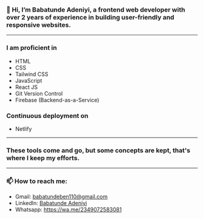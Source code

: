 ### 👋 Hi, I’m Babatunde Adeniyi, a frontend web developer with over 2 years of experience in building user-friendly and responsive websites.
---

### I am proficient in

- HTML
- CSS
- Tailwind CSS
- JavaScript
- React JS
- Git Version Control
- Firebase (Backend-as-a-Service)


### Continuous deployment on

- Netlify

---
### These tools come and go, but some concepts are kept, that's where I keep my efforts.

---

### 📫 How to reach me:
- Gmail: <babatundeben110@gmail.com>
- LinkedIn: [Babatunde Adeniyi](https://www.linkedin.com/in/babatundeadeniyi/)
- Whatsapp: <https://wa.me/2349072583081>


